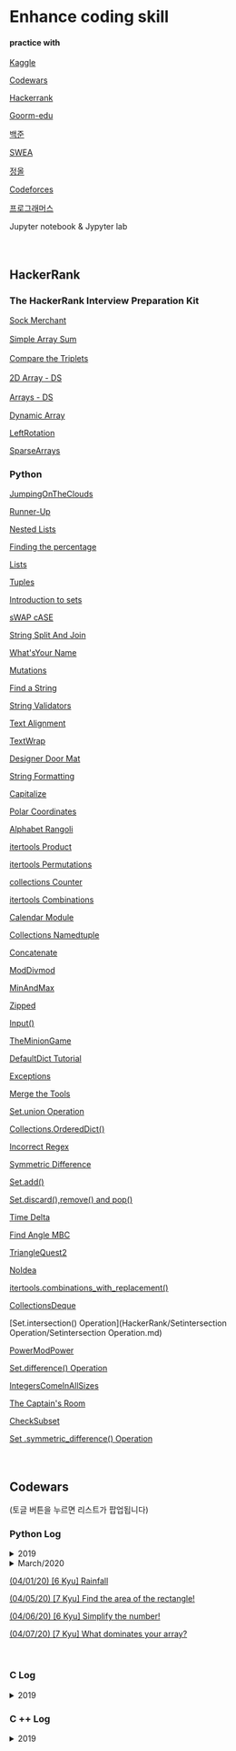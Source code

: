 # Enhance coding skill

#### practice with

[Kaggle](https://www.kaggle.com/)  

[Codewars](https://www.codewars.com/)  

[Hackerrank](https://www.hackerrank.com/)  

[Goorm-edu](https://edu.goorm.io/)  

[백준](https://www.acmicpc.net/)  

[SWEA](https://swexpertacademy.com/main/main.do)  

[정올](http://jungol.co.kr/)  

[Codeforces](https://codeforces.com/)  

[프로그래머스](https://programmers.co.kr/learn/challenges)  

Jupyter notebook & Jypyter lab

　  

## HackerRank

### The HackerRank Interview Preparation Kit

[Sock Merchant](HackerRank/SockMerchant/SockMerchant.md)

[Simple Array Sum](HackerRank/SimpleArray/SimpleArray.md)  　  

[Compare the Triplets](HackerRank/CompareTriplets/CompareTriplets.md)  　  

[2D Array - DS](HackerRank/2DArrayDS/2DArrayDS.md)  　  

[Arrays - DS](HackerRank/ArrayDS/ArrayDS.md)  　  

[Dynamic Array](HackerRank/DynamicArray/DynamicArray.md)

[LeftRotation](HackerRank/LeftRotation/LeftRotation.md)  

[SparseArrays](HackerRank/SparseArrays/SparseArrays.md)  

### Python

[JumpingOnTheClouds](HackerRank/JumpingOnTheClouds/JumpingOnTheClouds.md)

[Runner-Up](HackerRank/Runner-Up/Runner-Up.md)

[Nested Lists](HackerRank/NestedLists/NestedLists.md)

[Finding the percentage](HackerRank/FindingThePercentage/FindingThePercentage.md)  

[Lists](HackerRank/Lists/Lists.md)

[Tuples](HackerRank/Tuples/Tuples.md)

[Introduction to sets](HackerRank/IntroductionToSets/IntroductionToSets.md)

[sWAP cASE](HackerRank/sWAPcASE/sWAPcASE.md)

[String Split And Join](HackerRank/StringSplitAndJoin/StringSplitAndJoin.md)  

[What'sYour Name](HackerRank/What'sYourName/What'sYourName.md)  

[Mutations](HackerRank/Mutations/Mutations.md)  

[Find a String](HackerRank/FindAString/FindAString.md)  

[String Validators](HackerRank/StringValidators/StringValidators.md)  

[Text Alignment](HackerRank/TextAlignment/TextAlignment.md)  

[TextWrap](HackerRank/TextWrap/TextWrap.md)  

[Designer Door Mat](HackerRank/DesignerDoorMat/DesignerDoorMat.md)  

[String Formatting](HackerRank/StringFormatting/StringFormatting.md)  

[Capitalize](HackerRank/Capitalize/Capitalize.md)  

[Polar Coordinates](HackerRank/PolarCoordinates/PolarCoordinates.md)  

[Alphabet Rangoli](HackerRank/AlphabetRangoli/AlphabetRangoli.md)  

[itertools Product](HackerRank/itertoolsProduct/itertoolsProduct.md)  

[itertools Permutations](HackerRank/itertoolsPermutations/itertoolsPermutations.md)  

[collections Counter](HackerRank/collectionsCounter/collectionsCounter.md)  

[itertools Combinations](HackerRank/itertoolsCombinations/itertoolsCombinations.md)  

[Calendar Module](HackerRank/CalendarModule/CalendarModule.md)  

[Collections Namedtuple](HackerRank/CollectionsNamedtuple/CollectionsNamedtuple.md)  

[Concatenate](HackerRank/Concatenate/Concatenate.md)  

[ModDivmod](HackerRank/ModDivmod/ModDivmod.md)  

[MinAndMax](HackerRank/MinAndMax/MinAndMax.md)  

[Zipped](HackerRank/Zipped/Zipped.md)  

[Input()](HackerRank/Input/Input.md)  

[TheMinionGame](HackerRank/TheMinionGame/TheMinionGame.md)  

[DefaultDict Tutorial](HackerRank/DefaultDictTutorial/DefaultDictTutorial.md)  

[Exceptions](HackerRank/Exceptions/Exceptions.md)  

[Merge the Tools](HackerRank/MergetheTools/MergetheTools.md)  

[Set.union Operation](HackerRank/SetUnionOperation/SetUnionOperation.md)  

[Collections.OrderedDict()](HackerRank/CollectionsOrderedDict/CollectionsOrderedDict.md)  

[Incorrect Regex](HackerRank/IncorrectRegex/IncorrectRegex.md)  

[Symmetric Difference](HackerRank/SymmetricDifference/SymmetricDifference.md)  

[Set.add()](HackerRank/SetAdd/SetAdd.md)  

[Set.discard(),remove() and pop()](HackerRank/SetDiscard/SetDiscard.md)  

[Time Delta](HackerRank/TimeDelta/TimeDelta.md)

[Find Angle MBC](HackerRank/FindAngleMBC/FindAngleMBC.md)  

[TriangleQuest2](HackerRank/TriangleQuest2/TriangleQuest2.md)  

[NoIdea](HackerRank/NoIdea/NoIdea.md)  

[itertools.combinations_with_replacement()](HackerRank/itertoolsCombinations_with_replacement/itertoolsCombinations_with_replacement.md)  

[CollectionsDeque](HackerRank/CollectionsDeque/CollectionsDeque.md)  

[Set.intersection() Operation](HackerRank/Setintersection Operation/Setintersection Operation.md)  

[PowerModPower](HackerRank/PowerModPower/PowerModPower.md)  

[Set.difference() Operation](HackerRank/SetDifferenceOperation/SetDifferenceOperation.md)  

[IntegersComeInAllSizes](HackerRank/IntegersComeInAllSizes/IntegersComeInAllSizes.md)  

[The Captain's Room](HackerRank/TheCaptainsRoom/TheCaptainsRoom.md)  

[CheckSubset](HackerRank/CheckSubset/CheckSubset.md)  

[Set .symmetric_difference() Operation](HackerRank/Setsymmetric_differenceOperation/Setsymmetric_differenceOperation.md)  

　  　    

## Codewars

(토글 버튼을 누르면 리스트가 팝업됩니다)  

### Python Log

<details>  
<summary>2019</summary>  
<div markdown="1">  

<details>  
<summary>July/2019</summary>  
<div markdown="1">    
[(07/10/19) [8 kyu] Beginner - Lost Without a Map](./Python/190710/Lost_Without_a_Map.md)

[(07/11/19) [7 kyu] Average Array](./Python/190711/OnedayCoding.md)

[(07/12/19) [7 kyu] Find the stray number](./Python/190712/OnedayCoding.md)

[(07/13/19) [6 kyu] The Spider and the Fly(Jumping Spider)](./Python/190713/OnedayCoding.md)

[(07/13/19) [6 Kyu] Give me a Diamond](./Python/190713/OnedayCoding2.md)

[(07/14/19) [7 kyu] Sum of the first nth term of Series](./Python/190714/OnedayCoding.md)

[(07/15/19) [6 Kyu] Does my number look big in this?](./Python/190715/OnedayCoding.md)

[(07/16/19) [6 Kyu] Validate Credit Card Number](./Python/190716/OnedayCoding.md)

[(07/17/19) [6 Kyu] Create Phone Number](./Python/190717/OnedayCoding.md)

[(07/18/19) [6 Kyu] Shortest steps to a number](./Python/190718/OnedayCoding.md)

[(07/19/19) [6 kyu] Is a number prime?](./Python/190719/OnedayCoding.md)

[(07/20/19) [5 kyu] Double Cola](./Python/190720/OnedayCoding.md)

[(07/21/19) [6 Kyu] Simple Simple Simple String Expansion](./Python/190721/OnedayCoding.md)

[(07/22/19) [6 kyu] Dubstep](./Python/190722/OnedayCoding.md)

[(07/23/19) [6 kyu] The Walker](./Python/190723/OnedayCoding.md)

[(07/24/19) [6 Kyu] Find the odd int](./Python/190724/OnedayCoding.md)

[(07/25/19) [6 Kyu] Decode the Morse code](./Python/190725/OnedayCoding.md)

[(07/26/19) [6 Kyu] Separate The Wheat From The Chaff](./Python/190726/OnedayCoding.md)

[(07/27/19) [6 Kyu] Reverse every other word in the string](./Python/190727/OnedayCoding.md)

[(07/28/19) [6 kyu] Rank Vector](./Python/190728/OnedayCoding.md)

[(07/29/19) [6 Kyu] Fantabulous Birthday](./Python/190729/OnedayCoding.md)

[(07/30/19) [6 Kyu] Multiples of 3 or 5](./Python/190730/OnedayCoding.md)

[(07/31/19) [6 Kyu] Find The ParityOutlier](./Python/190731/OnedayCoding.md)
</div>  
</details>  

<details>  
<summary>August/2019</summary>  
<div markdown="1">  

[(08/01/19) [6 Kyu] Sum of Digits / Digital Root](./Python/190801/OnedayCoding.md)

[(08/02/19) [5 Kyu] Moving Zeros To The End / Digital Root](./Python/190802/OnedayCoding.md)  

[(08/03/19) [6 Kyu] Easy Diagonal](./Python/190803/OnedayCoding.md)  

[(08/04/19) [5 Kyu] Last digit of a large number](./Python/190804/OnedayCoding.md)  

[(08/05/19) [6 Kyu] Mexican Wave](./Python/190805/OnedayCoding.md)  

[(08/06/19) [6 Kyu] Equal Sides Of An Array](./Python/190806/OnedayCoding.md)  

[(08/07/19) [5 Kyu] Directions Reduction](./Python/190807/OnedayCoding.md)

[(08/08/19) [5 Kyu] Greed is Good](./Python/190808/OnedayCoding.md)

[(08/09/19) [6 Kyu] Tribonacci Sequence](./Python/190809/OnedayCoding.md)

[(08/10/19) [5 Kyu] Calculating with Functions](./Python/190810/OnedayCoding.md)

[(08/11/19) [6 Kyu] Playing with digits](./Python/190811/OnedayCoding.md)

[(08/12/19) [6 Kyu] Stop gninnipS My sdroW!](./Python/190812/OnedayCoding.md)

[(08/13/19) [6 Kyu] Counting Duplicates](./Python/190813/OnedayCoding.md)

[(08/14/19) [6 Kyu] Your order, please](./Python/190814/OnedayCoding.md)

[(08/15/19) [6 Kyu] Count the smiley faces!](./Python/190815/OnedayCoding.md)

[(08/16/19) [5 Kyu] Sum of Pairs](./Python/190816/OnedayCoding.md)

[(08/17/19) [6 Kyu] Duplicate Encoder](./Python/190817/OnedayCoding.md)

[(08/18/19) [6 Kyu] Take a Ten Minute Walk](./Python/190818/OnedayCoding.md)

[(08/19/19) [6 Kyu] String transformer](./Python/190819/OnedayCoding.md)

[(08/20/19) [5 Kyu] Weight for weight](./Python/190820/OnedayCoding.md)

[(08/21/19) [5 Kyu] Valid Parentheses](./Python/190821/OnedayCoding.md)

[(08/22/19) [4 Kyu] Next bigger number with the same digits](./Python/190822/OnedayCoding.md)

[(08/23/19) [4 Kyu] parseInt() reloaded](./Python/190823/OnedayCoding.md)

[(08/24/19) [5 Kyu] Maximum subarray sum](./Python/190824/OnedayCoding.md)

[(08/25/19) [6 Kyu] What's in a name?](./Python/190825/OnedayCoding.md)

[(08/26/19) [4 Kyu] Snail](./Python/190826/OnedayCoding.md)

[(08/27/19) [5 Kyu] Simple Pig Latin](./Python/190827/OnedayCoding.md)

[(08/28/19) [5 Kyu] Product of consecutive Fib numbers](./Python/190828/OnedayCoding.md)

[(08/29/19) [6 Kyu] IQ Test](./Python/190829/OnedayCoding.md)

[(08/30/19) [6 Kyu] Who likes it?](./Python/190830/OnedayCoding.md)

[(08/31/19) [6 Kyu] Bit Counting](./Python/190831/OnedayCoding.md)

</div>  
</details>  

<details>  
<summary>September/2019</summary>  
<div markdown="1">  

[(09/22/19) [6 Kyu] Tank Truck](./Python/190922/OnedayCoding.md)  

[(09/24/19) [6 Kyu] Replace With Alphabet Position](./Python/190924/OnedayCoding.md)  

[(09/30/19) [5 Kyu] The Road-Kill Detective](./Python/190930/OnedayCoding.md)  

</div>  
</details>  

<details>  
<summary>October/2019</summary>  
<div markdown="1">  

[(10/02/19) [6 Kyu] IntroToArt](./Python/191002/OnedayCoding.md)  

[(10/10/19) [6 Kyu] Pyramid Array](./Python/191010/OnedayCoding.md)  

[(10/11/19) [6 Kyu] Count letters in string](./Python/191011/OnedayCoding.md)  

[(10/12/19) [6 Kyu] Binaries](./Python/191012/OnedayCoding.md)  

[(10/13/19) [7 Kyu] V A P O R C O D E](./Python/191013/OnedayCoding.md)  

[(10/14/19) [7 Kyu] Sort the Gift Code](./Python/191014/OnedayCoding.md)  

[(10/15/19) [7 Kyu] Basic Math (Add or Subtract)](./Python/191015/OnedayCoding.md)  

[(10/20/19) [7 Kyu] Bingo ( Or Not )](./Python/191020/OnedayCoding.md)  

[(10/22/19) [6 Kyu] Reversing a Process](./Python/191022/OnedayCoding.md)  

[(10/23/19) [7 Kyu] Simple Fun #152: Invite More Women?](./Python/191023/OnedayCoding.md)  

</div>  
</details>  

<details>  
<summary>December/2019</summary>  
<div markdown="1">  

[(12/13/19) [7 Kyu] Breaking chocolate problem](./Python/191213/OnedayCoding.md)  

[(12/14/19) [6 Kyu] Vasya - Clerk](./Python/191214/OnedayCoding.md)  

[(12/15/19) [7 Kyu] Numbers to Letters](./Python/191215/OnedayCoding.md)  

[(12/16/19) [6 Kyu] Schrödinger's Boolean](./Python/191216/OnedayCoding.md)  

[(12/17/19) [7 Kyu] Squad number generator](./Python/191217/OnedayCoding.md)  

[(12/25/19) [7 Kyu] Maximum Multiple](./Python/191225/OnedayCoding.md)  

</div>  
</details>  

</div>  
</details>  

<details>  
<summary>March/2020</summary>  
<div markdown="1">  

[(03/26/20) [7 Kyu] Alternate capitalization](./Python/200326/OnedayCoding.md)  

[(03/27/20) [6 Kyu] More Zeros than Ones](./Python/200327/OnedayCoding.md)  

[(03/28/20) [6 Kyu] Are they the "same"?](./Python/200328/OnedayCoding.md)  

[(03/29/20) [7 Kyu] Geometry Basics: Dot Product in 3D](./Python/200329/OnedayCoding.md)  

[(03/30/20) [6 Kyu] Difference of 2](./Python/200330/OnedayCoding.md)  

[(03/31/20) [6 Kyu] PI approximation](./Python/200331/OnedayCoding.md)  

</div>  
</details>  

[(04/01/20) [6 Kyu] Rainfall](./Python/200401/OnedayCoding.md)  

[(04/05/20) [7 Kyu] Find the area of the rectangle!](./Python/200405/OnedayCoding.md)  

[(04/06/20) [6 Kyu] Simplify the number!](./Python/200406/OnedayCoding.md)  

[(04/07/20) [7 Kyu] What dominates your array?](./Python/200407/OnedayCoding.md)  



​    

### C Log  

<details>  
<summary>2019</summary>  
<div markdown="1">  

<details>  
<summary>September/2019</summary>  
<div markdown="1">  

[(09/06/19) [8 Kyu] A Needle in the Haystack](./C/190906/OnedayCoding.md)  

[(09/06/19) [8 Kyu] Even or Odd](./C/190906-2/OnedayCoding.md)  

[(09/07/19) [8 Kyu] Simple Fun #1: Seats in Theater](./C/190907/OnedayCoding.md)  

[(09/08/19) [7 Kyu] Growth of a Population](./C/190908/OnedayCoding.md)  

[(09/09/19) [8 Kyu] String repeat](./C/190909/OnedayCoding.md)  

[(09/10/19) [8 Kyu] Difference of Volumes of Cuboids](./C/190910/OnedayCoding.md)  

[(09/11/19) [7 Kyu] Sum of odd numbers](./C/190911/OnedayCoding.md)  

[(09/12/19) [7 Kyu] Speed Control](./C/190912/OnedayCoding.md)  

[(09/13/19) [7 Kyu] Vowel Count](./C/190913/OnedayCoding.md)  

[(09/14/19) [7 Kyu] Shortest Word](./C/190914/OnedayCoding.md)  

[(09/15/19) [7 Kyu] Exes and Ohs](./C/190915/OnedayCoding.md)  

[(09/16/19) [7 Kyu] Folding your way to the moon](./C/190916/OnedayCoding.md)

[(09/17/19) [8 Kyu] Incorrect division method](./C/190917/OnedayCoding.md)

[(09/18/19) [7 Kyu] Complementary DNA](./C/190918/OnedayCoding.md)

[(09/19/19) [8 Kyu] Expressions Matter](./C/190919/OnedayCoding.md)   

[(09/20/19) [7 Kyu] Alphabetical Addition](./C/190920/OnedayCoding.md)   

[(09/21/19) [7 Kyu] Odder Than the Rest](./C/190921/OnedayCoding.md)   

[(09/23/19) [8 Kyu] Count the Monkeys!](./C/190923/OnedayCoding.md)   

[(09/25/19) [8 Kyu] L1: Set Alarm](./C/190925/OnedayCoding.md)   

[(09/26/19) [7 Kyu] Spacify](./C/190926/OnedayCoding.md)   

[(09/27/19) [6 Kyu] Find the missing term in an Arithmetic Progression](./C/190927/OnedayCoding.md)   

[(09/28/19) [7 Kyu] You're a square!](./C/190928/OnedayCoding.md)   

[(09/29/19) [7 Kyu] Disemvowel Trolls](./C/190929/OnedayCoding.md)  

</div>  
</details>  

<details>  
<summary>October/2019</summary>  
<div markdown="1">  

[(10/01/19) [7 Kyu] Isograms](./C/191001/OnedayCoding.md)  

[(10/02/19) [8 Kyu] Third Angle of a Triangle](./C/191002/OnedayCoding.md)  

[(10/03/19) [7 Kyu] TV Remote](./C/191003/OnedayCoding.md)  

[(10/04/19) [7 Kyu] Stacked Balls - 3D (triangle base)](./C/191004/OnedayCoding.md)  

[(10/05/19) [7 Kyu] STRONGN Strong Number (Special Numbers Series #2)](./C/191005/OnedayCoding.md)  

[(10/06/19) [6 Kyu] Photocopy decay](./C/191006/OnedayCoding.md)  

[(10/21/19) [7 Kyu] Powers of 3](./C/191021/OnedayCoding.md)  

[(10/24/19) [6 Kyu] Mexican Wave](./C/191024/OnedayCoding.md)  

[(10/25/19) [8 Kyu] Keep Hydrated!](./C/191025/OnedayCoding.md)  

[(10/26/19) [8 Kyu] Remove First and Last Character](./C/191026/OnedayCoding.md)  

[(10/27/19) [7 Kyu] Complementary DNA](./C/191027/OnedayCoding.md)  

[(10/28/19) [7 Kyu] Beginner Series #3 Sum of Numbers](./C/191028/OnedayCoding.md)  

[(10/29/19) [6 Kyu] Bit Counting](./C/191029/OnedayCoding.md)  

[(10/30/19) [7 Kyu] Two to One](./C/191030/OnedayCoding.md)  

[(10/31/19) [7 Kyu] Factorial](./C/191031/OnedayCoding.md)  

</div>  
</details>  

<details>  
<summary>November/2019</summary>  
<div markdown="1">  

[(11/01/19) [8 Kyu] Find the Integral](./C/191101/OnedayCoding.md)  

[(11/03/19) [6 Kyu] Generic numeric template formatter](./C/191103/OnedayCoding.md)  

[(11/06/19) [7 Kyu] Find the longest gap!](./C/191106/OnedayCoding.md)  

[(11/07/19) [7 Kyu] Consecutive Ducks](./C/191107/OnedayCoding.md)  

[(11/09/19) [7 Kyu] Simple Fun #74: Growing Plant](./C/191109/OnedayCoding.md)  

[(11/13/19) [6 Kyu] Who has the most money?](./C/191113/OnedayCoding.md)  

[(11/30/19) [7 Kyu] Thinking & Testing: A and B?](./C/191130/OnedayCoding.md)  

</div>  
</details>  

<details>  
<summary>December/2019</summary>  
<div markdown="1">  

[(12/01/19) [6 Kyu] The Deaf Rats of Hamelin](./C/191201/OnedayCoding.md)  

[(12/02/19) [6 Kyu] Errors : histogram](./C/191202/OnedayCoding.md)  

[(12/03/19) [6 Kyu] Vowels Back](./C/191203/OnedayCoding.md)  

[(12/04/19) [6 Kyu] Positions Average](./C/191204/OnedayCoding.md)  

</div>  
</details>  

</div>  
</details>  

### C ++ Log  

<details>  
<summary>2019</summary>  
<div markdown="1">  

<details>  
<summary>September/2019</summary>  
<div markdown="1">  

[(09/01/19) [8 Kyu] Multiply](./C++/190901/OnedayCoding.md)

[(09/02/19) [8 Kyu] Grasshopper - Messi goals function](./C++/190902/OnedayCoding.md)

[(09/03/19) [7 Kyu] Printer Errors](./C++/190903/OnedayCoding.md)

[(09/04/19) [7 Kyu] Sum of Cubes](./C++/190904/OnedayCoding.md)

[(09/05/19) [7 Kyu] Mumbling](./C++/190905/OnedayCoding.md)

</div>  
</details>  

</div>  
</details>  
